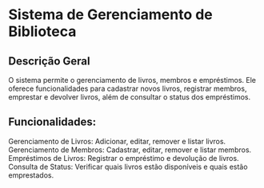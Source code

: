 # Sistema de Gerenciamento de Biblioteca

## Descrição Geral

O sistema permite o gerenciamento de livros, membros e empréstimos. Ele oferece funcionalidades para cadastrar novos livros, registrar membros, emprestar e devolver livros, além de consultar o status dos empréstimos.

## Funcionalidades:

Gerenciamento de Livros: Adicionar, editar, remover e listar livros.
Gerenciamento de Membros: Cadastrar, editar, remover e listar membros.
Empréstimos de Livros: Registrar o empréstimo e devolução de livros.
Consulta de Status: Verificar quais livros estão disponíveis e quais estão emprestados.
